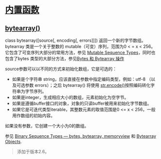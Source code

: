 # [内置函数](https://github.com/Summer-Felix/Develop/blob/master/Python/内置函数.md) #

## [bytearray()](http://python.usyiyi.cn/translate/python_352/library/functions.html) ##

class bytearray([source[, encoding[, errors]]])
返回一个新的字节数组。bytearray 类是一个关于整数的 mutable（可变）序列，范围为0 < = x < 256。它包含了可变序列大部分的常用方法，参见 [Mutable Sequence Types](http://python.usyiyi.cn/translate/python_352/library/stdtypes.html#typesseq-mutable)，同时也包含了bytes 类型的大部分方法，参见[Bytes 和 Bytearray 操作](http://python.usyiyi.cn/translate/python_352/library/stdtypes.html#bytes-methods)

source参数可以以不同的方式来初始化数组，它是可选的：
* 如果是个字符串 string，应该直接在参数中指定编码类型，例如：utf-8 （以及可选参数 errors）；之后 bytearray() 将使用 [str.encode()](http://python.usyiyi.cn/translate/python_352/library/stdtypes.html#str.encode)按照编码转化字符串为字节序列。
* 如果是integer，生成相应大小的数组，元素初始化为空字节。
* 如果是遵循buffer接口的对象，对象的只读buffer被用来初始化字节数组。
* 如果它是可迭代类型iterable，其整数元素的取值范围是0 <= x < 256，一般用作数组的初始内容。

如果没有参数，它创建一个大小为0的数组。

参见 [Binary Sequence Types — bytes, bytearray, memoryview](http://python.usyiyi.cn/translate/python_352/library/stdtypes.html#binaryseq) 和 [Bytearray Objects](http://python.usyiyi.cn/translate/python_352/library/stdtypes.html#typebytearray).

> 添加于版本2.6。
